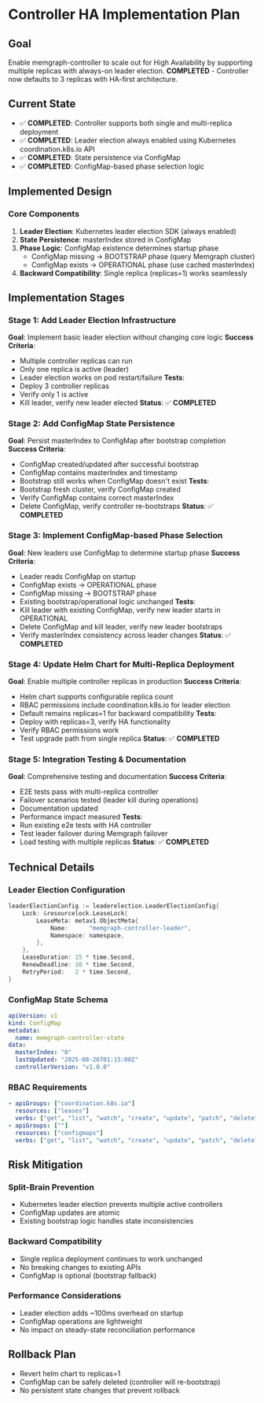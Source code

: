 # Controller HA Implementation Plan

## Goal
Enable memgraph-controller to scale out for High Availability by supporting multiple replicas with always-on leader election. **COMPLETED** - Controller now defaults to 3 replicas with HA-first architecture.

## Current State
- ✅ **COMPLETED**: Controller supports both single and multi-replica deployment
- ✅ **COMPLETED**: Leader election always enabled using Kubernetes coordination.k8s.io API
- ✅ **COMPLETED**: State persistence via ConfigMap 
- ✅ **COMPLETED**: ConfigMap-based phase selection logic

## Implemented Design

### Core Components
1. **Leader Election**: Kubernetes leader election SDK (always enabled)
2. **State Persistence**: masterIndex stored in ConfigMap  
3. **Phase Logic**: ConfigMap existence determines startup phase
   - ConfigMap missing → BOOTSTRAP phase (query Memgraph cluster)
   - ConfigMap exists → OPERATIONAL phase (use cached masterIndex)
4. **Backward Compatibility**: Single replica (replicas=1) works seamlessly

## Implementation Stages

### Stage 1: Add Leader Election Infrastructure
**Goal**: Implement basic leader election without changing core logic
**Success Criteria**: 
- Multiple controller replicas can run
- Only one replica is active (leader)
- Leader election works on pod restart/failure
**Tests**: 
- Deploy 3 controller replicas
- Verify only 1 is active
- Kill leader, verify new leader elected
**Status**: ✅ **COMPLETED**

### Stage 2: Add ConfigMap State Persistence
**Goal**: Persist masterIndex to ConfigMap after bootstrap completion
**Success Criteria**:
- ConfigMap created/updated after successful bootstrap
- ConfigMap contains masterIndex and timestamp
- Bootstrap still works when ConfigMap doesn't exist
**Tests**:
- Bootstrap fresh cluster, verify ConfigMap created
- Verify ConfigMap contains correct masterIndex
- Delete ConfigMap, verify controller re-bootstraps
**Status**: ✅ **COMPLETED**

### Stage 3: Implement ConfigMap-based Phase Selection
**Goal**: New leaders use ConfigMap to determine startup phase
**Success Criteria**:
- Leader reads ConfigMap on startup
- ConfigMap exists → OPERATIONAL phase
- ConfigMap missing → BOOTSTRAP phase
- Existing bootstrap/operational logic unchanged
**Tests**:
- Kill leader with existing ConfigMap, verify new leader starts in OPERATIONAL
- Delete ConfigMap and kill leader, verify new leader bootstraps
- Verify masterIndex consistency across leader changes
**Status**: ✅ **COMPLETED**

### Stage 4: Update Helm Chart for Multi-Replica Deployment
**Goal**: Enable multiple controller replicas in production
**Success Criteria**:
- Helm chart supports configurable replica count
- RBAC permissions include coordination.k8s.io for leader election
- Default remains replicas=1 for backward compatibility
**Tests**:
- Deploy with replicas=3, verify HA functionality
- Verify RBAC permissions work
- Test upgrade path from single replica
**Status**: ✅ **COMPLETED**

### Stage 5: Integration Testing & Documentation
**Goal**: Comprehensive testing and documentation
**Success Criteria**:
- E2E tests pass with multi-replica controller
- Failover scenarios tested (leader kill during operations)
- Documentation updated
- Performance impact measured
**Tests**:
- Run existing e2e tests with HA controller
- Test leader failover during Memgraph failover
- Load testing with multiple replicas
**Status**: ✅ **COMPLETED**

## Technical Details

### Leader Election Configuration
```go
leaderElectionConfig := leaderelection.LeaderElectionConfig{
    Lock: &resourcelock.LeaseLock{
        LeaseMeta: metav1.ObjectMeta{
            Name:      "memgraph-controller-leader",
            Namespace: namespace,
        },
    },
    LeaseDuration: 15 * time.Second,
    RenewDeadline: 10 * time.Second,
    RetryPeriod:   2 * time.Second,
}
```

### ConfigMap State Schema
```yaml
apiVersion: v1
kind: ConfigMap
metadata:
  name: memgraph-controller-state
data:
  masterIndex: "0"
  lastUpdated: "2025-08-26T01:15:00Z"
  controllerVersion: "v1.0.0"
```

### RBAC Requirements
```yaml
- apiGroups: ["coordination.k8s.io"]
  resources: ["leases"]
  verbs: ["get", "list", "watch", "create", "update", "patch", "delete"]
- apiGroups: [""]
  resources: ["configmaps"]
  verbs: ["get", "list", "watch", "create", "update", "patch", "delete"]
```

## Risk Mitigation

### Split-Brain Prevention
- Kubernetes leader election prevents multiple active controllers
- ConfigMap updates are atomic
- Existing bootstrap logic handles state inconsistencies

### Backward Compatibility
- Single replica deployment continues to work unchanged
- No breaking changes to existing APIs
- ConfigMap is optional (bootstrap fallback)

### Performance Considerations
- Leader election adds ~100ms overhead on startup
- ConfigMap operations are lightweight
- No impact on steady-state reconciliation performance

## Rollback Plan
- Revert helm chart to replicas=1
- ConfigMap can be safely deleted (controller will re-bootstrap)
- No persistent state changes that prevent rollback
